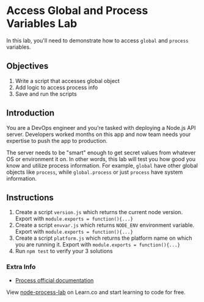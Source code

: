 # Access Global and Process Variables Lab

In this lab, you'll need to demonstrate how to access `global` and `process` variables.

## Objectives

1. Write a script that accesses global object
1. Add logic to access process info
1. Save and run the scripts

## Introduction

You are a DevOps engineer and you're tasked with deploying a Node.js API server. Developers worked months on this app and now team needs your expertise to push the app to production.

The server needs to be "smart" enough to get secret values from whatever OS or environment it on. In other words, this lab will test you how good you know and utilize process information. For example, `global` have other global objects like `process`, while `global.process` or just `process` have system information. 

## Instructions

1. Create a script `version.js` which returns the current node version. Export with `module.exports = function(){...}`
2. Create a script `envvar.js` which returns `NODE_ENV` environment variable. Export with `module.exports = function(){...}`
3. Create a script `platform.js` which returns the platform name on which you are running it. Export with `module.exports = function(){...}`
4. Run `npm test` to verify your 3 solutions


### Extra Info

* [Process official documentation](https://nodejs.org/api/process.html)

<p data-visibility='hidden'>View <a href='https://learn.co/lessons/node-process-lab' title='node-process-lab'>node-process-lab</a> on Learn.co and start learning to code for free.</p>

